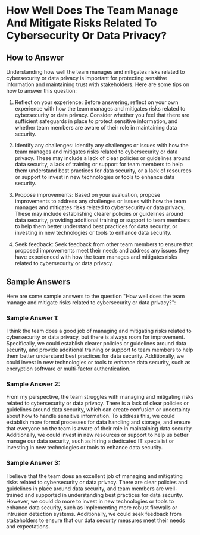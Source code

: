 How Well Does The Team Manage And Mitigate Risks Related To Cybersecurity Or Data Privacy?
=================================================================================================================

How to Answer
-------------

Understanding how well the team manages and mitigates risks related to cybersecurity or data privacy is important for protecting sensitive information and maintaining trust with stakeholders. Here are some tips on how to answer this question:

1. Reflect on your experience: Before answering, reflect on your own experience with how the team manages and mitigates risks related to cybersecurity or data privacy. Consider whether you feel that there are sufficient safeguards in place to protect sensitive information, and whether team members are aware of their role in maintaining data security.

2. Identify any challenges: Identify any challenges or issues with how the team manages and mitigates risks related to cybersecurity or data privacy. These may include a lack of clear policies or guidelines around data security, a lack of training or support for team members to help them understand best practices for data security, or a lack of resources or support to invest in new technologies or tools to enhance data security.

3. Propose improvements: Based on your evaluation, propose improvements to address any challenges or issues with how the team manages and mitigates risks related to cybersecurity or data privacy. These may include establishing clearer policies or guidelines around data security, providing additional training or support to team members to help them better understand best practices for data security, or investing in new technologies or tools to enhance data security.

4. Seek feedback: Seek feedback from other team members to ensure that proposed improvements meet their needs and address any issues they have experienced with how the team manages and mitigates risks related to cybersecurity or data privacy.

Sample Answers
--------------

Here are some sample answers to the question "How well does the team manage and mitigate risks related to cybersecurity or data privacy?":

### Sample Answer 1:

I think the team does a good job of managing and mitigating risks related to cybersecurity or data privacy, but there is always room for improvement. Specifically, we could establish clearer policies or guidelines around data security, and provide additional training or support to team members to help them better understand best practices for data security. Additionally, we could invest in new technologies or tools to enhance data security, such as encryption software or multi-factor authentication.

### Sample Answer 2:

From my perspective, the team struggles with managing and mitigating risks related to cybersecurity or data privacy. There is a lack of clear policies or guidelines around data security, which can create confusion or uncertainty about how to handle sensitive information. To address this, we could establish more formal processes for data handling and storage, and ensure that everyone on the team is aware of their role in maintaining data security. Additionally, we could invest in new resources or support to help us better manage our data security, such as hiring a dedicated IT specialist or investing in new technologies or tools to enhance data security.

### Sample Answer 3:

I believe that the team does an excellent job of managing and mitigating risks related to cybersecurity or data privacy. There are clear policies and guidelines in place around data security, and team members are well-trained and supported in understanding best practices for data security. However, we could do more to invest in new technologies or tools to enhance data security, such as implementing more robust firewalls or intrusion detection systems. Additionally, we could seek feedback from stakeholders to ensure that our data security measures meet their needs and expectations.
